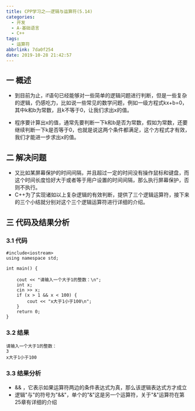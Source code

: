 ```yaml
---
title: CPP学习之——逻辑与运算符(5.14)
categories:
  - 开发
  - A-基础语言
  - C++
tags:
  - 运算符
abbrlink: 7da0f254
date: 2019-10-28 21:42:57
---
```

## 一 概述

* 到目前为止，if语句已经能够对一些简单的逻辑问题进行判断，但是一些复杂的逻辑，仍感吃力，比如说一些常见的数学问题，例如一级方程式kx+b=0，其中k和b为常数，且k不等于0，让我们求出x的值。

  <!--more-->

* 程序要计算出x的值，通常先要判断一下k和b是否为常数，假如为常数，还要继续判断一下k是否等于0，也就是说这两个条件都满足，这个方程式才有效，我们才能进一步求出x的值。  

## 二 解决问题

* 又比如某屏幕保护的时间间隔，并且超过一定的时间没有操作鼠标和键盘，而这个时间长度恰好大于或者等于用户设置的时间间隔，那么执行屏幕保护，否则不执行。
* C++为了实现诸如以上复杂逻辑的有效判断，提供了三个逻辑运算符，接下来的三个小结就分别对这个三个逻辑运算符进行详细的介绍。

## 三 代码及结果分析

### 3.1 代码

```
#include<iostream>
using namespace std;

int main() {

	cout << "请输入一个大于1的整数：\n";
	int x;
	cin >> x;
	if (x > 1 && x < 100) {
		cout << "x大于1小于100\n";
	}
	return 0;
}
```

### 3.2 结果

```
请输入一个大于1的整数：
3
x大于1小于100
```

### 3.3 结果分析

* && ，它表示如果运算符两边的条件表达式为真，那么该逻辑表达式方才成立
* 逻辑"与"的符号为"&&"，单个的"&"这是另一个运算符，关于"&"运算符在第25章有详细的介绍